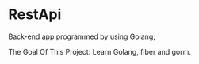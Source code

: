 # RestApi
Back-end app programmed by using Golang,

The Goal Of This Project:
Learn Golang, fiber and gorm.


